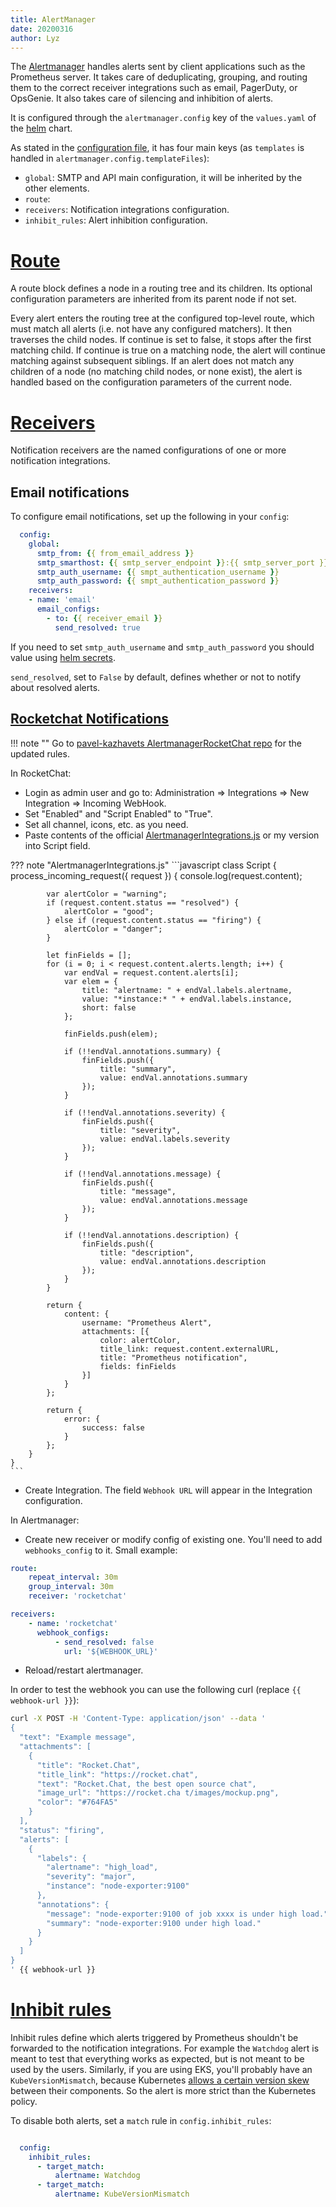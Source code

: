 ```yaml
---
title: AlertManager
date: 20200316
author: Lyz
---
```


The [Alertmanager](https://github.com/prometheus/alertmanager) handles alerts
sent by client applications such as the Prometheus server. It takes care of
deduplicating, grouping, and routing them to the correct receiver integrations
such as email, PagerDuty, or OpsGenie. It also takes care of silencing and
inhibition of alerts.

It is configured through the `alertmanager.config` key of the `values.yaml`
of the [helm](helm.md) chart.

As stated in the [configuration
file](https://prometheus.io/docs/alerting/configuration/#configuration-file), it
has four main keys (as `templates` is handled in
`alertmanager.config.templateFiles`):

* `global`: SMTP and API main configuration, it will be inherited by the other
    elements.
* `route`:
* `receivers`: Notification integrations configuration.
* `inhibit_rules`: Alert inhibition configuration.

# [Route](https://prometheus.io/docs/alerting/configuration/#route)

A route block defines a node in a routing tree and its children. Its optional
configuration parameters are inherited from its parent node if not set.

Every alert enters the routing tree at the configured top-level route, which
must match all alerts (i.e. not have any configured matchers). It then traverses
the child nodes. If continue is set to false, it stops after the first matching
child. If continue is true on a matching node, the alert will continue matching
against subsequent siblings. If an alert does not match any children of a node
(no matching child nodes, or none exist), the alert is handled based on the
configuration parameters of the current node.

# [Receivers](https://prometheus.io/docs/alerting/configuration/#receiver)

Notification receivers are the named configurations of one or more notification
integrations.

## Email notifications

To configure email notifications, set up the following in your `config`:

```yaml
  config:
    global:
      smtp_from: {{ from_email_address }}
      smtp_smarthost: {{ smtp_server_endpoint }}:{{ smtp_server_port }}
      smtp_auth_username: {{ smpt_authentication_username }}
      smtp_auth_password: {{ smpt_authentication_password }}
    receivers:
    - name: 'email'
      email_configs:
        - to: {{ receiver_email }}
          send_resolved: true
```

If you need to set `smtp_auth_username` and `smtp_auth_password` you should
value using [helm secrets](helm_secrets.md).

`send_resolved`, set to `False` by default, defines whether or not to notify
about resolved alerts.

## [Rocketchat Notifications](https://rocket.chat/docs/administrator-guides/integrations/prometheus/)

!!! note ""
    Go to [pavel-kazhavets AlertmanagerRocketChat
    repo](https://github.com/pavel-kazhavets/AlertmanagerRocketChat) for the
    updated rules.

In RocketChat:

* Login as admin user and go to: Administration => Integrations => New
Integration => Incoming WebHook.
* Set "Enabled" and "Script Enabled" to "True".
* Set all channel, icons, etc. as you need.
* Paste contents of the official
[AlertmanagerIntegrations.js](https://github.com/pavel-kazhavets/AlertmanagerRocketChar/blob/master/AlertmanagerIntegration.js)
or my version into Script field.

??? note "AlertmanagerIntegrations.js"
    ```javascript
    class Script {
        process_incoming_request({
            request
        }) {
            console.log(request.content);

            var alertColor = "warning";
            if (request.content.status == "resolved") {
                alertColor = "good";
            } else if (request.content.status == "firing") {
                alertColor = "danger";
            }

            let finFields = [];
            for (i = 0; i < request.content.alerts.length; i++) {
                var endVal = request.content.alerts[i];
                var elem = {
                    title: "alertname: " + endVal.labels.alertname,
                    value: "*instance:* " + endVal.labels.instance,
                    short: false
                };

                finFields.push(elem);

                if (!!endVal.annotations.summary) {
                    finFields.push({
                        title: "summary",
                        value: endVal.annotations.summary
                    });
                }

                if (!!endVal.annotations.severity) {
                    finFields.push({
                        title: "severity",
                        value: endVal.labels.severity
                    });
                }

                if (!!endVal.annotations.message) {
                    finFields.push({
                        title: "message",
                        value: endVal.annotations.message
                    });
                }

                if (!!endVal.annotations.description) {
                    finFields.push({
                        title: "description",
                        value: endVal.annotations.description
                    });
                }
            }

            return {
                content: {
                    username: "Prometheus Alert",
                    attachments: [{
                        color: alertColor,
                        title_link: request.content.externalURL,
                        title: "Prometheus notification",
                        fields: finFields
                    }]
                }
            };

            return {
                error: {
                    success: false
                }
            };
        }
    }
    ```
* Create Integration. The field `Webhook URL` will appear in the Integration
configuration.

In Alertmanager:

* Create new receiver or modify config of existing one. You'll need to add
`webhooks_config` to it. Small example:

```yaml
route:
    repeat_interval: 30m
    group_interval: 30m
    receiver: 'rocketchat'

receivers:
    - name: 'rocketchat'
      webhook_configs:
          - send_resolved: false
            url: '${WEBHOOK_URL}'
```

* Reload/restart alertmanager.

In order to test the webhook you can use the following curl (replace
`{{ webhook-url }}`):

```bash
curl -X POST -H 'Content-Type: application/json' --data '
{
  "text": "Example message",
  "attachments": [
    {
      "title": "Rocket.Chat",
      "title_link": "https://rocket.chat",
      "text": "Rocket.Chat, the best open source chat",
      "image_url": "https://rocket.cha t/images/mockup.png",
      "color": "#764FA5"
    }
  ],
  "status": "firing",
  "alerts": [
    {
      "labels": {
        "alertname": "high_load",
        "severity": "major",
        "instance": "node-exporter:9100"
      },
      "annotations": {
        "message": "node-exporter:9100 of job xxxx is under high load.",
        "summary": "node-exporter:9100 under high load."
      }
    }
  ]
}
' {{ webhook-url }}
```

# [Inhibit rules](https://prometheus.io/docs/alerting/configuration/#inhibit_rule)

Inhibit rules define which alerts triggered by Prometheus shouldn't be forwarded to
the notification integrations. For example the `Watchdog` alert is meant to test
that everything works as expected, but is not meant to be used by the users.
Similarly, if you are using EKS, you'll probably have an `KubeVersionMismatch`,
because Kubernetes [allows a certain version
skew](https://kubernetes.io/docs/setup/release/version-skew-policy) between
their components. So the alert is more strict than the Kubernetes policy.

To disable both alerts, set a `match` rule in `config.inhibit_rules`:

```yaml

  config:
    inhibit_rules:
      - target_match:
          alertname: Watchdog
      - target_match:
          alertname: KubeVersionMismatch
```
